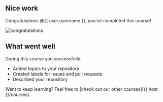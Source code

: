 ## Nice work

Congratulations @{{ user.username }}, you've completed this course!

![congratulations](https://octodex.github.com/images/welcometocat.png)

## What went well

During this course you successfully:

- Added topics to your repository
- Created labels for issues and pull requests
- Described your repository

Want to keep learning? Feel free to [check out our other courses]({{ host }}/courses).
